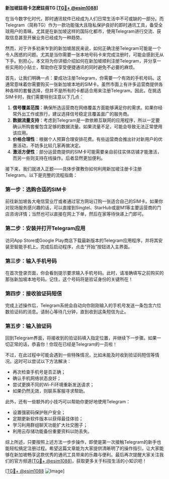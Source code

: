 **新加坡註冊卡怎麽註冊TG [[TG💪+ @esim1088](https://t.me/s/esim1088)]**

在当今数字化时代，即时通讯软件已经成为人们日常生活中不可或缺的一部分。而Telegram（简称TG）作为一款功能强大且隐私保护良好的即时通讯工具，备受全球用户的青睐。尤其是在新加坡这样的国际化都市，使用Telegram进行交流、获取信息甚至开展业务已经成为一种趋势。

然而，对于许多初来乍到的新加坡居民来说，如何正确注册Telegram可能是一个令人困惑的问题。尤其是当你需要一张本地号码卡来完成注册时，可能会感到无从下手。别担心，本文将为你详细介绍如何在新加坡顺利注册Telegram，并分享一些实用的小贴士，帮助你在享受便捷通讯的同时避免不必要的麻烦。

首先，让我们明确一点：要成功注册Telegram，你需要一个有效的手机号码。这通常意味着你需要购买一张新加坡本地的SIM卡。虽然市面上有许多运营商提供各种各样的套餐选择，但并不是所有的卡都适合用来注册Telegram。因此，在挑选SIM卡时，我们需要特别注意以下几点：

1. **信号覆盖范围**：确保所选运营商在网络覆盖方面能够满足你的需求。如果你经常外出工作或旅行，建议选择信号稳定且覆盖面广的服务商。
2. **数据流量支持**：考虑到Telegram是一款依赖互联网的应用程序，所以一定要确认所购套餐包含足够的数据流量。如果流量不足，可能会导致无法正常使用该应用。
3. **价格合理性**：根据个人预算合理安排花费。有些运营商会推出针对新用户的优惠活动，不妨多比较几家再做决定。
4. **激活方便性**：部分运营商提供的SIM卡可能需要亲自前往实体店铺才能激活，而另一些则支持在线操作。后者显然更加便利。

接下来，我们就进入正题——具体步骤教你如何利用新加坡注册卡注册Telegram。以下是完整的流程指南：

### 第一步：选购合适的SIM卡
前往新加坡各大电信营业厅或者通过官方网站订购一张适合自己的SIM卡。如果你对现场服务感兴趣的话，可以直接到Singtel、StarHub或是M1等主要运营商的门店咨询详情；当然也可以直接在网上下单，然后在家等待快递上门即可。

### 第二步：安装并打开Telegram应用
访问App Store或Google Play商店下载最新版本的Telegram应用程序，并将其安装至智能手机上。完成后启动程序，点击“开始”按钮进入主界面。

### 第三步：输入手机号码
在首次登录页面，你会看到提示要求输入手机号码。此时，请准确填写之前购买的那张新加坡本地号码。记住，这个号码将是验证身份的关键所在！

### 第四步：接收验证码短信
完成上述操作后，Telegram系统会自动向你刚刚输入的手机号发送一条包含六位数验证码的消息。请耐心等待几分钟，直到收到这条短信为止。

### 第五步：输入验证码
回到Telegram界面，将接收到的验证码填入指定位置，并继续下一步骤。如果一切正常的话，恭喜你！你现在已经是Telegram的一员啦！

不过，在此过程中可能会遇到一些特殊情况，比如未能及时收到验证码短信等情况。这时可以尝试以下方法解决：
- 再次检查手机号是否正确；
- 确认手机网络状态良好；
- 尝试更换不同的Wi-Fi环境重新发送请求；
- 如果仍然无效，则联系客服寻求帮助。

此外，还有一些额外的小技巧可以帮助你更好地使用Telegram：
- 设置强密码保护账户安全；
- 定期更新软件版本以获得最佳体验；
- 学习利用群组聊天功能扩大社交圈子；
- 利用云存储功能备份重要资料以防丢失。

综上所述，只要按照上述方法一步步操作，即使是第一次接触Telegram的新手也能轻松搞定注册过程。希望这篇文章能为大家提供清晰明了的操作指引，让大家能够在新加坡畅享这款优秀的通讯工具带来的乐趣与便利。最后再次提醒大家关注我们的官方频道[[TG💪+ @esim1088](https://t.me/s/esim1088)]，获取更多关于科技生活的小知识吧！

[[TG💪+ @esim1088](https://t.me/s/esim1088) ![Image](https://i.postimg.cc/4NQfJmqS/Snipaste-2025-05-13-00-14-12.png)]